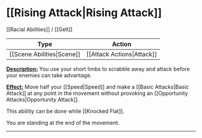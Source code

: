 # [[Rising Attack|Rising Attack]]
[[Racial Abilities]] / [[Gelt]]

| Type                       | Action                     |
| -------------------------- | -------------------------- |
| [[Scene Abilities\|Scene]] | [[Attack Actions\|Attack]] |

<u>**Description:**</u> You use your short limbs to scrabble away and attack before your enemies can take advantage.

<u>**Effect:**</u> Move half your [[Speed|Speed]] and make a [[Basic Attacks|Basic Attack]] at any point in the movement without provoking an [[Opportunity Attacks|Opportunity Attack]]. 

This abilitiy can be done while [[Knocked Flat]]. 

You are standing at the end of the movement.

---

